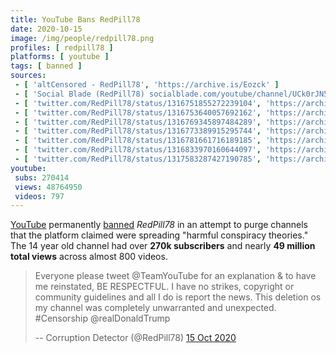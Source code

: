 ```yaml
---
title: YouTube Bans RedPill78
date: 2020-10-15
image: /img/people/redpill78.png
profiles: [ redpill78 ]
platforms: [ youtube ]
tags: [ banned ]
sources:
 - [ 'altCensored - RedPill78', 'https://archive.is/Eozck' ]
 - [ 'Social Blade (RedPill78) socialblade.com/youtube/channel/UCk0rJN52_9-cLGW-TeZwDGw', 'https://archive.is/Rdeo0' ]
 - [ 'twitter.com/RedPill78/status/1316751855272239104', 'https://archive.is/kCnku' ]
 - [ 'twitter.com/RedPill78/status/1316753640057692162', 'https://archive.is/UY2U8' ]
 - [ 'twitter.com/RedPill78/status/1316769345897484289', 'https://archive.is/EWuoQ' ]
 - [ 'twitter.com/RedPill78/status/1316773389915295744', 'https://archive.is/q5abt' ]
 - [ 'twitter.com/RedPill78/status/1316781661716189185', 'https://archive.is/QgvpF' ]
 - [ 'twitter.com/RedPill78/status/1316833970160644097', 'https://archive.is/SNOCd' ]
 - [ 'twitter.com/RedPill78/status/1317583287427190785', 'https://archive.is/Nzrbm' ]
youtube:
 subs: 270414
 views: 48764950
 videos: 797
---
```


[YouTube](/youtube/) permanently [banned](/tags/banned/) _RedPill78_ in an
attempt to purge channels that the platform claimed were spreading "harmful
conspiracy theories." The 14 year old channel had over **270k subscribers** and
nearly **49 million total views** across almost 800 videos.

> Everyone please tweet @TeamYouTube for an explanation & to have me
> reinstated, BE RESPECTFUL. I have no strikes, copyright or community
> guidelines and all I do is report the news. This deletion os my channel was
> completely unwarranted and unexpected. #Censorship @realDonaldTrump
>
> -- Corruption Detector (@RedPill78) [15 Oct 2020](https://archive.is/q5abt)

